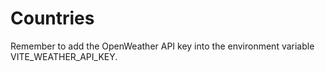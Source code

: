 # Countries

Remember to add the OpenWeather API key into the environment variable VITE_WEATHER_API_KEY.
